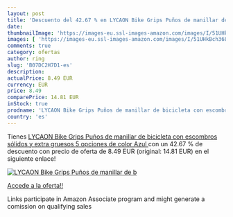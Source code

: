 ```yaml
---
layout: post
title: 'Descuento del 42.67 % en LYCAON Bike Grips Puños de manillar de b'
date: 
thumbnailImage: 'https://images-eu.ssl-images-amazon.com/images/I/51UHkBch36L._SL200_.jpg'
images: [ 'https://images-eu.ssl-images-amazon.com/images/I/51UHkBch36L._SL200_.jpg' ]
comments: true
category: ofertas
author: ring
slug: 'B07DC2H7D1-es'
description:
actualPrice: 8.49 EUR
currency: EUR
price: 8.49
comparePrice: 14.81 EUR
inStock: true
prodname: 'LYCAON Bike Grips Puños de manillar de bicicleta con escombros sólidos y extra gruesos  5 opciones de color  Azul '
country: 'es'
---
```


Tienes [LYCAON Bike Grips Puños de manillar de bicicleta con escombros sólidos y extra gruesos  5 opciones de color  Azul ](https://www.amazon.es/dp/B07DC2H7D1/?tag=tolees-21) con un 42.67 % de descuento con precio de oferta de 8.49 EUR (original: 14.81 EUR) en el siguiente enlace!

[![LYCAON Bike Grips Puños de manillar de b](https://images-eu.ssl-images-amazon.com/images/I/51UHkBch36L._SL200_.jpg)](https://www.amazon.es/dp/B07DC2H7D1/?tag=tolees-21)

[Accede a la oferta!!](https://www.amazon.es/dp/B07DC2H7D1/?tag=tolees-21)

Links participate in Amazon Associate program and might generate a comission on qualifying sales


